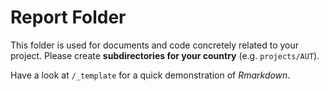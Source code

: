 # Report Folder

This folder is used for documents and code concretely related to your project. Please create **subdirectories for your country** (e.g. `projects/AUT`).

Have a look at `/_template` for a quick demonstration of *Rmarkdown*.